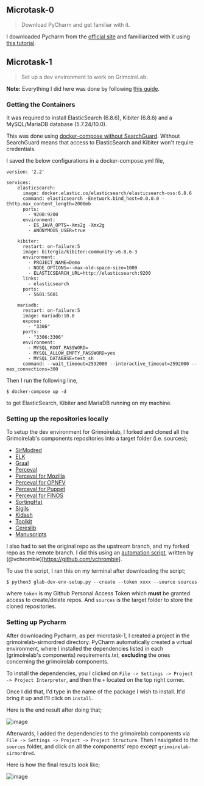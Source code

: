 ## Microtask-0

> Download PyCharm and get familiar with it. 

I downloaded Pycharm from the [official site](https://www.jetbrains.com/pycharm/) and familliarized with it using [this tutorial](https://www.jetbrains.com/help/pycharm/meet-pycharm.html).

## Microtask-1

> Set up a dev environment to work on GrimoireLab.
> 
**Note:** Everything I did here was done by following 
[this guide](https://github.com/chaoss/grimoirelab-sirmordred/blob/master/Getting-Started.md#getting-started-).

### Getting the Containers

It was required to install ElasticSearch (6.8.6), Kibiter (6.8.6) and a MySQL/MariaDB database (5.7.24/10.0). 

This was done using [docker-compose without SearchGuard](https://github.com/chaoss/grimoirelab-sirmordred/blob/master/Getting-Started.md#getting-the-containers-). 
Without SearchGuard means that access to ElasticSearch and Kibiter won't require credentials.

I saved the below configurations in a docker-compose.yml file,

```
version: '2.2'

services:
    elasticsearch:
      image: docker.elastic.co/elasticsearch/elasticsearch-oss:6.8.6
      command: elasticsearch -Enetwork.bind_host=0.0.0.0 -Ehttp.max_content_length=2000mb
      ports:
        - 9200:9200
      environment:
        - ES_JAVA_OPTS=-Xms2g -Xmx2g
        - ANONYMOUS_USER=true

    kibiter:
      restart: on-failure:5
      image: bitergia/kibiter:community-v6.8.6-3
      environment:
        - PROJECT_NAME=Demo
        - NODE_OPTIONS=--max-old-space-size=1000
        - ELASTICSEARCH_URL=http://elasticsearch:9200
      links:
        - elasticsearch
      ports:
        - 5601:5601

    mariadb:
      restart: on-failure:5
      image: mariadb:10.0
      expose:
        - "3306"
      ports:
        - "3306:3306"
      environment:
        - MYSQL_ROOT_PASSWORD=
        - MYSQL_ALLOW_EMPTY_PASSWORD=yes
        - MYSQL_DATABASE=test_sh
      command: --wait_timeout=2592000 --interactive_timeout=2592000 --max_connections=300
```

Then I run the following line,

`$ docker-compose up -d`

to get ElasticSearch, Kibiter and MariaDB running on my machine.

### Setting up the repositories locally

To setup the dev environment for Grimoirelab, 
I forked and cloned all the Grimoirelab's components repositories into a target folder (i.e. sources);

- [SirModred](https://github.com/chaoss/grimoirelab-sirmordred)
- [ELK](https://github.com/chaoss/grimoirelab-elk)
- [Graal](https://github.com/chaoss/grimoirelab-graal)
- [Perceval](https://github.com/chaoss/grimoirelab-perceval)
- [Perceval for Mozilla](https://github.com/chaoss/grimoirelab-perceval-mozilla)
- [Perceval for OPNFV](https://github.com/chaoss/grimoirelab-perceval-opnfv)
- [Perceval for Puppet](https://github.com/chaoss/grimoirelab-perceval-puppet)
- [Perceval for FINOS](https://github.com/Bitergia/grimoirelab-perceval-finos)
- [SortingHat](https://github.com/chaoss/grimoirelab-sortinghat)
- [Sigils](https://github.com/chaoss/grimoirelab-sigils)
- [Kidash](https://github.com/chaoss/grimoirelab-kidash)
- [Toolkit](https://github.com/chaoss/grimoirelab-toolkit)
- [Cereslib](https://github.com/chaoss/grimoirelab-cereslib)
- [Manuscripts](https://github.com/chaoss/grimoirelab-manuscripts)

I also had to set the original repo as the upstream branch, and my forked repo as the remote branch. 
I did this using an [automation script](https://gist.github.com/vchrombie/4403193198cd79e7ee0079259311f6e8), written by (@vchrombie)[https://github.com/vchrombie].

To use the script, I ran this on my terminal after downloading the script;

```$ python3 glab-dev-env-setup.py --create --token xxxx --source sources```

where `token` is my Github Personal Access Token which **must** be granted access to create/delete repos. 
And `sources` is the target folder to store the cloned repositories.

### Setting up Pycharm

After downloading Pycharm, as per microtask-1, I created a project in the grimoirelab-sirmordred directory. 
PyCharm automatically created a virtual environment, where I installed the dependencies listed in each (grimoirelab's components) requirements.txt, 
**excluding** the ones concerning the grimoirelab components.

To install the dependencies, you I clicked on ```File -> Settings -> Project -> Project Interpreter```, 
and then the ```+``` located on the top right corner.

Once I did that, I'd type in the name of the package I wish to install. It'd bring it up and I'll click on `install`.

Here is the end result after doing that;

![image](https://user-images.githubusercontent.com/45284829/113125924-07ebf100-920f-11eb-8b29-ff9361c4f85e.png)

Afterwards, I added the dependencies to the grimoirelab components via `File -> Settings -> Project -> Project Structure`. 
Then I navigated to the `sources` folder, and click on all the components' repo except `grimoirelab-sirmordred`.

Here is how the final results look like;

![image](https://user-images.githubusercontent.com/45284829/113126421-86489300-920f-11eb-80ca-02548a5a5f30.png)
